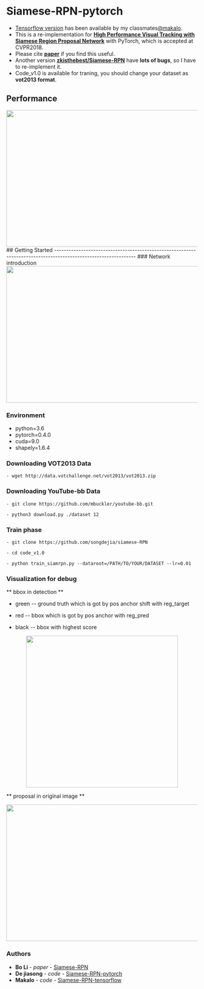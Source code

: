 # Siamese-RPN-pytorch
- [Tensorflow version](https://github.com/makalo/Siamese-RPN-tensorflow.git) has been available by my classmates[@makalo](https://github.com/makalo).  
- This is a re-implementation for [**High Performance Visual Tracking with Siamese Region Proposal Network**](http://openaccess.thecvf.com/content_cvpr_2018/papers/Li_High_Performance_Visual_CVPR_2018_paper.pdf) with PyTorch, which is accepted at CVPR2018.  
- Please cite [**paper**](http://openaccess.thecvf.com/content_cvpr_2018/papers/Li_High_Performance_Visual_CVPR_2018_paper.pdf) if you find this useful.  
- Another version [**zkisthebest/Siamese-RPN**](https://github.com/zkisthebest/Siamese-RPN) have **lots of bugs**, so I have to re-implement it. 
- Code_v1.0 is available for traning, you should change your dataset as **vot2013 format**.

## Performance
<div align=center><img width="700" height="360" src="https://github.com/songdejia/siamese-RPN-pytorch/blob/master/screenshot/test.gif"/></div>
## Getting Started
---------------------------------------------------------------------------------------------------------------
### Network introduction  
<div align=center><img width="700" height="360" src="https://github.com/songdejia/siamese-RPN/blob/master/screenshot/network.png"/></div>

### Environment  
- python=3.6  
- pytorch=0.4.0  
- cuda=9.0  
- shapely=1.6.4

### Downloading VOT2013 Data
```
- wget http://data.votchallenge.net/vot2013/vot2013.zip 
```

### Downloading YouTube-bb Data
```
- git clone https://github.com/mbuckler/youtube-bb.git

- python3 download.py ./dataset 12
```

### Train phase 

```
- git clone https://github.com/songdejia/siamese-RPN

- cd code_v1.0

- python train_siamrpn.py --dataroot=/PATH/TO/YOUR/DATASET --lr=0.01
```

### Visualization for debug

** bbox in detection ** 

- green -- ground truth which is got by pos anchor shift with reg_target

- red   -- bbox which is got by pos anchor with reg_pred

- black -- bbox with highest score

<div align=center><img width="400" height="400" src="https://github.com/songdejia/siamese-RPN/blob/master/screenshot/bbox_in_detection.jpg"/></div>


** proposal in original image **
<div align=center><img width="640" height="360" src="https://github.com/songdejia/siamese-RPN/blob/master/screenshot/bbox_in_origin.jpg"/></div>


### Authors

* **Bo Li** - *paper* - [Siamese-RPN](http://openaccess.thecvf.com/content_cvpr_2018/papers/Li_High_Performance_Visual_CVPR_2018_paper.pdf)
* **De jiasong** - *code* - [Siamese-RPN-pytorch](https://github.com/songdejia/siamese-RPN)
* **Makalo**     - *code* - [Siamese-RPN-tensorflow](https://github.com/makalo/Siamese-RPN-tensorflow.git)











